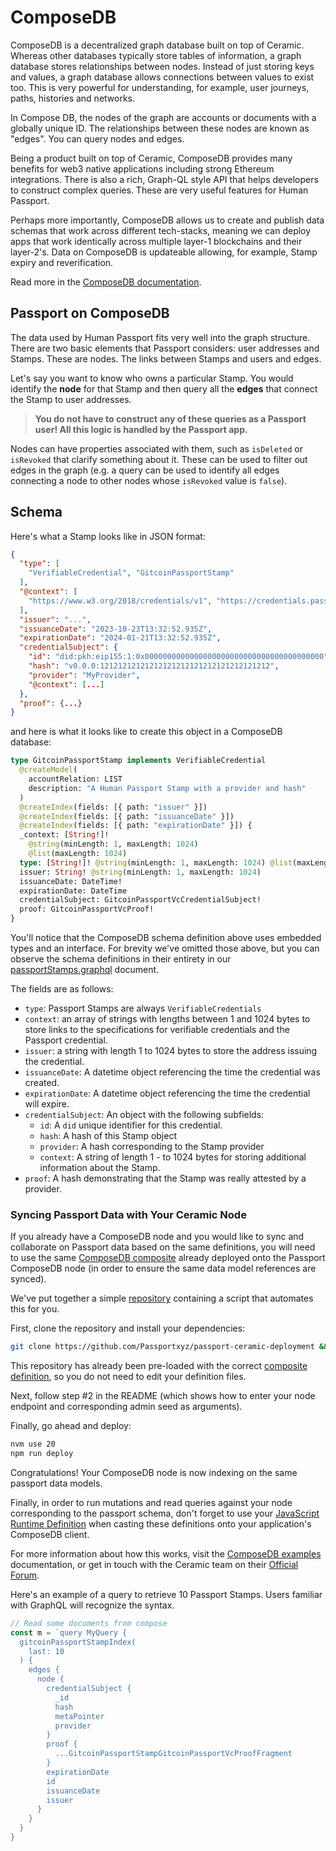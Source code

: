 # ComposeDB

ComposeDB is a decentralized graph database built on top of Ceramic.
Whereas other databases typically store tables of information, a graph database stores relationships between nodes.
Instead of just storing keys and values, a graph database allows connections between values to exist too. 
This is very powerful for understanding, for example, user journeys, paths, histories and networks.

In Compose DB, the nodes of the graph are accounts or documents with a globally unique ID. The relationships between these nodes are known as "edges". You can query nodes and edges.

Being a product built on top of Ceramic, ComposeDB provides many benefits for web3 native applications including strong Ethereum integrations. There is also a rich, Graph-QL style API that helps developers to construct complex queries. These are very useful features for Human Passport.

Perhaps more importantly, ComposeDB allows us to create and publish data schemas that work across different tech-stacks, meaning we can deploy apps that work identically across multiple layer-1 blockchains and their layer-2's. Data on ComposeDB is updateable allowing, for example, Stamp expiry and reverification.

Read more in the [ComposeDB documentation](https://developers.ceramic.network/docs/composedb/getting-started).

## Passport on ComposeDB

The data used by Human Passport fits very well into the graph structure. There are two basic elements that Passport considers: user addresses and Stamps. These are nodes. The links between Stamps and users and edges. 

Let's say you want to know who owns a particular Stamp. You would identify the **node** for that Stamp and then query all the **edges** that connect the Stamp to user addresses.

> **You do not have to construct any of these queries as a Passport user! All this logic is handled by the Passport app.**

Nodes can have properties associated with them, such as `isDeleted` or `isRevoked` that clarify something about it. These can be used to filter out edges in the graph (e.g. a query can be used to identify all edges connecting a node to other nodes whose `isRevoked` value is `false`).

## Schema

Here's what a Stamp looks like in JSON format:

```json
{
  "type": [
    "VerifiableCredential", "GitcoinPassportStamp"
  ],
  "@context": [
    "https://www.w3.org/2018/credentials/v1", "https://credentials.passport.gitcoin.co/"
  ],
  "issuer": "...",
  "issuanceDate": "2023-10-23T13:32:52.935Z",
  "expirationDate": "2024-01-21T13:32:52.935Z",
  "credentialSubject": {
    "id": "did:pkh:eip155:1:0x0000000000000000000000000000000000000000",
    "hash": "v0.0.0:12121212121212121212121212121212121212",
    "provider": "MyProvider",
    "@context": [...]
  },
  "proof": {...}
}
```

and here is what it looks like to create this object in a ComposeDB database:

```GraphQL
type GitcoinPassportStamp implements VerifiableCredential
  @createModel(
    accountRelation: LIST
    description: "A Human Passport Stamp with a provider and hash"
  )
  @createIndex(fields: [{ path: "issuer" }])
  @createIndex(fields: [{ path: "issuanceDate" }])
  @createIndex(fields: [{ path: "expirationDate" }]) {
  _context: [String!]!
    @string(minLength: 1, maxLength: 1024)
    @list(maxLength: 1024)
  type: [String!]! @string(minLength: 1, maxLength: 1024) @list(maxLength: 1024)
  issuer: String! @string(minLength: 1, maxLength: 1024)
  issuanceDate: DateTime!
  expirationDate: DateTime
  credentialSubject: GitcoinPassportVcCredentialSubject!
  proof: GitcoinPassportVcProof!
}
```

You'll notice that the ComposeDB schema definition above uses embedded types and an interface. For brevity we've omitted those above, but you can observe the schema definitions in their entirety in our [passportStamps.graphql](https://github.com/passportxyz/passport/blob/main/schemas/models/passportStamps.graphql) document.

The fields are as follows:
- `type`: Passport Stamps are always `VerifiableCredentials`
- `context`: an array of strings with lengths between 1 and 1024 bytes to store links to the specifications for verifiable credentials and the Passport credential.
- `issuer`: a string with length 1 to 1024 bytes to store the address issuing the credential.
- `issuanceDate`: A datetime object referencing the time the credential was created.
- `expirationDate`: A datetime object referencing the time the credential will expire.
- `credentialSubject`: An object with the following subfields:
  - `id`: A `did` unique identifier for this credential.
  - `hash`: A hash of this Stamp object
  - `provider`: A hash corresponding to the Stamp provider
  - `context`: A string of length 1 - to 1024 bytes for storing additional information about the Stamp.
- `proof`: A hash demonstrating that the Stamp was really attested by a provider.

### Syncing Passport Data with Your Ceramic Node

If you already have a ComposeDB node and you would like to sync and collaborate on Passport data based on the same definitions, you will need to use the same [ComposeDB composite](https://github.com/passportxyz/passport/blob/main/schemas/composites/gitcoin-passport-stamps-composite.json) already deployed onto the Passport ComposeDB node (in order to ensure the same data model references are synced). 

We've put together a simple [repository](https://github.com/Passportxyz/passport-ceramic-deployment) containing a script that automates this for you. 

First, clone the repository and install your dependencies:

```bash
git clone https://github.com/Passportxyz/passport-ceramic-deployment && cd eventual-repository-location && npm install
```

This repository has already been pre-loaded with the correct [composite definition](https://github.com/Passportxyz/passport-ceramic-deployment/blob/main/definition.json), so you do not need to edit your definition files.

Next, follow step #2 in the README (which shows how to enter your node endpoint and corresponding admin seed as arguments).

Finally, go ahead and deploy:

```bash
nvm use 20
npm run deploy
```

Congratulations! Your ComposeDB node is now indexing on the same passport data models. 

Finally, in order to run mutations and read queries against your node corresponding to the passport schema, don't forget to use your [JavaScript Runtime Definition](https://github.com/passportxyz/passport/blob/main/schemas/src/definitions/ts/gitcoin-passport-stamps.ts) when casting these definitions onto your application's ComposeDB client.

For more information about how this works, visit the [ComposeDB examples](https://developers.ceramic.network/docs/composedb/examples/tutorials-and-examples) documentation, or get in touch with the Ceramic team on their [Official Forum](https://forum.ceramic.network/).

Here's an example of a query to retrieve 10 Passport Stamps. Users familiar with GraphQL will recognize the syntax.

```js
// Read some documents from compose
const m = `query MyQuery {
  gitcoinPassportStampIndex(
    last: 10
  ) {
    edges {
      node {
        credentialSubject {
          _id
          hash
          metaPointer
          provider
        }
        proof {
          ...GitcoinPassportStampGitcoinPassportVcProofFragment
        }
        expirationDate
        id
        issuanceDate
        issuer
      }
    }
  }
}
```
